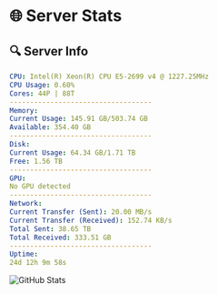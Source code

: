 # 🌐 Server Stats
## 🔍 Server Info
```yaml
CPU: Intel(R) Xeon(R) CPU E5-2699 v4 @ 1227.25MHz
CPU Usage: 0.60%
Cores: 44P | 88T
-----------------------------------
Memory:
Current Usage: 145.91 GB/503.74 GB
Available: 354.40 GB
-----------------------------------
Disk:
Current Usage: 64.34 GB/1.71 TB
Free: 1.56 TB
-----------------------------------
GPU:
No GPU detected
-----------------------------------
Network:
Current Transfer (Sent): 20.00 MB/s
Current Transfer (Received): 152.74 KB/s
Total Sent: 38.65 TB
Total Received: 333.51 GB
-----------------------------------
Uptime:
24d 12h 9m 58s
```
![GitHub Stats](https://img.shields.io/badge/Updated-2025-04-01_09:32:47-blue)